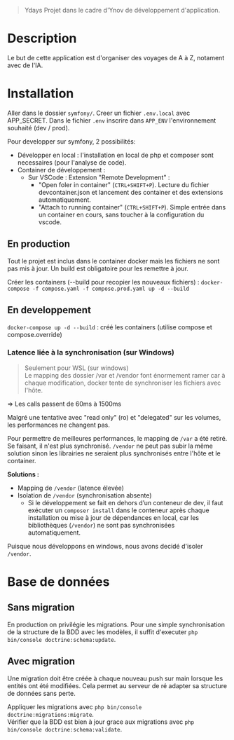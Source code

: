 > Ydays
> Projet dans le cadre d'Ynov de développement d'application.

# Description

Le but de cette application est d'organiser des voyages de A à Z, notament avec de l'IA.

# Installation

Aller dans le dossier `symfony/`.
Creer un fichier `.env.local` avec APP_SECRET.
Dans le fichier `.env` inscrire dans `APP_ENV` l'environnement souhaité (dev / prod).

Pour developper sur symfony, 2 possibilités:

- Développer en local : l'installation en local de php et composer sont necessaires (pour l'analyse de code).
- Container de développement :
  - Sur VSCode : Extension "Remote Development" :
    - "Open foler in container" (`CTRL+SHIFT+P`). Lecture du fichier devcontainer.json et lancement des container et des extensions automatiquement.
    - "Attach to running container" (`CTRL+SHIFT+P`). Simple entrée dans un container en cours, sans toucher à la configuration du vscode.

## En production

Tout le projet est inclus dans le container docker mais les fichiers ne sont pas mis à jour. Un build est obligatoire pour les remettre à jour.

Créer les containers (--build pour recopier les nouveaux fichiers) : `docker-compose -f compose.yaml -f compose.prod.yaml up -d --build`

## En developpement

`docker-compose up -d --build` : créé les containers (utilise compose et compose.override)

### Latence liée à la synchronisation (sur Windows)

> Seulement pour WSL (sur windows)  
> Le mapping des dossier /var et /vendor font énormement ramer car à chaque modification, docker tente de synchroniser les fichiers avec l'hôte.

=> Les calls passent de 60ms à 1500ms

Malgré une tentative avec "read only" (ro) et "delegated" sur les volumes, les performances ne changent pas.

Pour permettre de meilleures performances, le mapping de `/var` a été retiré. Se faisant, il n'est plus synchronisé. `/vendor` ne peut pas subir la même solution sinon les librairies ne seraient plus synchronisés entre l'hôte et le container.

**Solutions :**

- Mapping de `/vendor` (latence élevée)
- Isolation de `/vendor` (synchronisation absente)
  - Si le développement se fait en dehors d’un conteneur de dev, il faut exécuter un `composer install` dans le conteneur après chaque installation ou mise à jour de dépendances en local, car les bibliothèques (`/vendor`) ne sont pas synchronisées automatiquement.

Puisque nous développons en windows, nous avons decidé d'isoler `/vendor`.

# Base de données

## Sans migration

En production on privilégie les migrations. Pour une simple synchronisation de la structure de la BDD avec les modèles, il suffit d'executer `php bin/console doctrine:schema:update`.

## Avec migration

Une migration doit être créée à chaque nouveau push sur main lorsque les entités ont été modifiées. Cela permet au serveur de ré adapter sa structure de données sans perte.

Appliquer les migrations avec `php bin/console doctrine:migrations:migrate`.  
Vérifier que la BDD est bien à jour grace aux migrations avec `php bin/console doctrine:schema:validate`.
